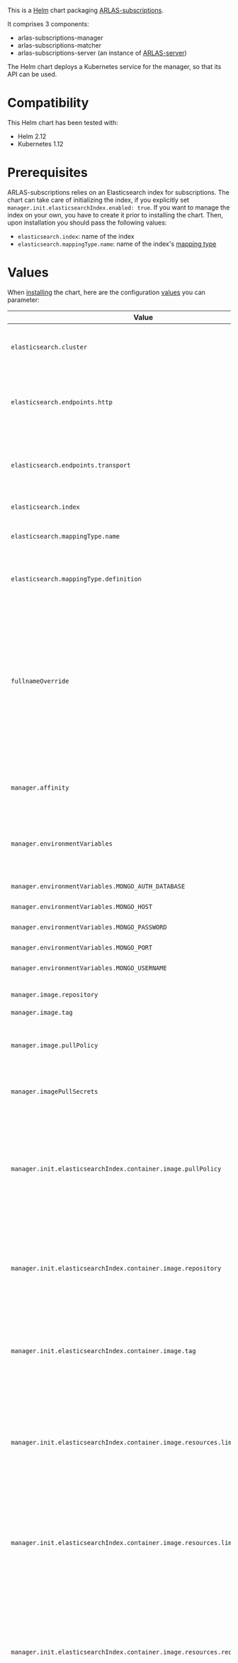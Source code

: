 This is a [Helm](https://helm.sh/) chart packaging [ARLAS-subscriptions](https://github.com/gisaia/ARLAS-subscriptions).

It comprises 3 components:

- arlas-subscriptions-manager
- arlas-subscriptions-matcher
- arlas-subscriptions-server (an instance of [ARLAS-server](https://github.com/gisaia/ARLAS-server))

The Helm chart deploys a Kubernetes service for the manager, so that its API can be used.

# Compatibility

This Helm chart has been tested with:

- Helm 2.12
- Kubernetes 1.12

# Prerequisites

ARLAS-subscriptions relies on an Elasticsearch index for subscriptions. The chart can take care of initializing the index, if you explicitly set `manager.init.elasticsearchIndex.enabled: true`. If you want to manage the index on your own, you have to create it prior to installing the chart. Then, upon installation you should pass the following values:

- `elasticsearch.index`: name of the index
- `elasticsearch.mappingType.name`:  name of the index's [mapping type](https://www.elastic.co/guide/en/elasticsearch/reference/6.4/getting-started-concepts.html#_type)

# Values

When [installing](https://v2-14-0.helm.sh/docs/helm/#helm-install) the chart, here are the configuration [values](https://v2-14-0.helm.sh/docs/developing_charts/#values-files) you can parameter:

Value | Type | Required | Default | Description
-|-|-|-|-
`elasticsearch.cluster` | string | required | | Name of the [Elasticsearch cluster](https://www.elastic.co/guide/en/elasticsearch/reference/6.4/getting-started-concepts.html#_cluster) the components will try to connect to
`elasticsearch.endpoints.http` | [sequence](https://yaml.org/spec/1.2/spec.html#sequence//) | required if either `manager.init.elasticsearchIndex.enabled` or `matcher.init.serverCollection.enabled` | | [HTTP endpoints](https://www.elastic.co/guide/en/elasticsearch/reference/6.4/modules-http.html) for the Elasticsearch cluster the components are going to connect to, under the form `<host>:<port>`
`elasticsearch.endpoints.transport` | [sequence](https://yaml.org/spec/1.2/spec.html#sequence//) | required | | [Transport endpoints](https://www.elastic.co/guide/en/elasticsearch/reference/6.4/modules-transport.html) for the Elasticsearch cluster the components are going to connect to, under the form `<host>:<port>`
`elasticsearch.index` | string |  | `subs` | [Elasticsearch index](https://www.elastic.co/guide/en/elasticsearch/reference/6.4/getting-started-concepts.html#_index) for subscriptions
`elasticsearch.mappingType.name` | string |  | `sub` | Name of the [Elasticsearch mapping type](https://www.elastic.co/guide/en/elasticsearch/reference/6.4/getting-started-concepts.html#_type) for subscriptions
`elasticsearch.mappingType.definition` | [Elasticsearch Mapping type](https://www.elastic.co/guide/en/elasticsearch/reference/6.4/mapping.html#mapping-type) in JSON or YAML | required if `manager.init.elasticsearchIndex.enabled` |  | Definition of the [Elasticsearch mapping type](https://www.elastic.co/guide/en/elasticsearch/reference/6.4/getting-started-concepts.html#_type) for subscriptions, see example [here](https://github.com/gisaia/ARLAS-subscriptions/blob/develop/docs/example.mapping.json)
`fullnameOverride` | string | | | When the chart gets installed, all created Kubernetes objects are named based on the release name, for example the ARLAS subscription manager's deployment is named `<release name>-arlas-sub-manager`. `fullnameOverride` allows using something else as the base name: `<fullnameOverride>-arlas-sub-manager`.
`manager.affinity` | [io.k8s.api.core.v1.Affinity](https://kubernetes.io/docs/reference/generated/kubernetes-api/v1.12/#affinity-v1-core) | | `{}` | Allows assigning the Kubernetes deployment to certain Kubernetes nodes. Official docs [here](https://kubernetes.io/docs/concepts/configuration/assign-pod-node/)
`manager.environmentVariables` | [mapping](https://yaml.org/spec/1.2/spec.html#mapping//) | required | | Allows defining environment variables for the container. Available values are documented [here](https://github.com/gisaia/ARLAS-subscriptions#manager-configuration)
`manager.environmentVariables.MONGO_AUTH_DATABASE` | string | | | MongoDB database against which to authenticate
`manager.environmentVariables.MONGO_HOST` | string | required | | See definition [here](https://github.com/gisaia/ARLAS-subscriptions#manager-configuration)
`manager.environmentVariables.MONGO_PASSWORD` | string | | | Password for authentication to MongoDB
`manager.environmentVariables.MONGO_PORT` | integer | required | | See definition [here](https://github.com/gisaia/ARLAS-subscriptions#manager-configuration)
`manager.environmentVariables.MONGO_USERNAME` | string | | | Username for authentication to MongoDB
`manager.image.repository` | string |  | [`gisaia/arlas-subscriptions-manager`](hub.docker.com/r/gisaia/arlas-subscriptions-manager) | Docker image's repository
`manager.image.tag` | string |  | `0.0.1-SNAPSHOT` | Docker image's tag
`manager.image.pullPolicy` | string |  | `IfNotPresent` | Docker image's pull policy. See field `imagePullPolicy` in [reference for Kubernetes object `container`](https://kubernetes.io/docs/reference/generated/kubernetes-api/v1.12/#container-v1-core)
`manager.imagePullSecrets` | sequence of strings |  | | Names of [imagePullSecrets](https://kubernetes.io/docs/tasks/configure-pod-container/pull-image-private-registry/) to be used by pod to pull docker images
`manager.init.elasticsearchIndex.container.image.pullPolicy` | string |  | `IfNotPresent` | There is an [initContainer](https://kubernetes.io/docs/concepts/workloads/pods/init-containers/) in charge of initializing the subscriptions' index in elasticsearch. This value defines image pull policy for this container. See field `imagePullPolicy` in [reference for Kubernetes object `container`](https://kubernetes.io/docs/reference/generated/kubernetes-api/v1.12/#container-v1-core)
`manager.init.elasticsearchIndex.container.image.repository` | string |  | [`centos`](https://hub.docker.com/_/centos) | There is an initContainer in charge of initializing the subscriptions' index in elasticsearch. This value defines image repository for this container.
`manager.init.elasticsearchIndex.container.image.tag` | string |  | `7` | There is an initContainer in charge of initializing the subscriptions' index in elasticsearch. This value defines image tag for this container.
`manager.init.elasticsearchIndex.container.image.resources.limits.cpu` | string |  | `1` | There is an initContainer in charge of initializing the subscriptions' index in elasticsearch. This value defines maximum amount of CPU it is allowed to use. See [documentation](https://kubernetes.io/docs/concepts/configuration/manage-compute-resources-container/#how-pods-with-resource-limits-are-run)
`manager.init.elasticsearchIndex.container.image.resources.limits.memory` | string |  | `1G` | There is an initContainer in charge of initializing the subscriptions' index in elasticsearch. This value defines maximum amount of memory it is allowed to use. See [documentation](https://kubernetes.io/docs/concepts/configuration/manage-compute-resources-container/#how-pods-with-resource-limits-are-run)
`manager.init.elasticsearchIndex.container.image.resources.requests.cpu` | string |  | `1` | There is an initContainer in charge of initializing the subscriptions' index in elasticsearch. This value defines the minimum amount of CPU required on a Kubernetes node for this container to be scheduled onto it. See [documentation](https://kubernetes.io/docs/concepts/configuration/manage-compute-resources-container/#how-pods-with-resource-requests-are-scheduled)
`manager.init.elasticsearchIndex.container.image.resources.requests.memory` | string |  | `1G` | There is an initContainer in charge of initializing the subscriptions' index in elasticsearch. This value defines the minimum amount of memory required on a Kubernetes node for this container to be scheduled onto it. See [documentation](https://kubernetes.io/docs/concepts/configuration/manage-compute-resources-container/#how-pods-with-resource-requests-are-scheduled)
`manager.init.elasticsearchIndex.enabled` | boolean |  | `false` | There is an initContainer in charge of initializing the subscriptions' index in elasticsearch. This value allows disabling/enabling it.
`manager.nodeSelector` | [io.k8s.api.core.v1.NodeSelector](https://kubernetes.io/docs/concepts/configuration/assign-pod-node/#nodeselector) |  | `{}` | Allows selecting the nodes on which the pod is to run
`manager.resources.limits.cpu` | string |  | `1` | Maximum amount of CPU the container is allowed to use. See [documentation](https://kubernetes.io/docs/concepts/configuration/manage-compute-resources-container/#how-pods-with-resource-limits-are-run)
`manager.resources.limits.memory` | string |  | `4G` | Maximum amount of memory the container is allowed to use. See [documentation](https://kubernetes.io/docs/concepts/configuration/manage-compute-resources-container/#how-pods-with-resource-limits-are-run)
`manager.resources.requests.cpu` | string |  | `1` | Minimum amount of CPU required on a Kubernetes node for this container to be scheduled onto it. See [documentation](https://kubernetes.io/docs/concepts/configuration/manage-compute-resources-container/#how-pods-with-resource-requests-are-scheduled)
`manager.resources.requests.memory` | string |  | `4G` | Minimum amount of memory required on a Kubernetes node for this container to be scheduled onto it. See [documentation](https://kubernetes.io/docs/concepts/configuration/manage-compute-resources-container/#how-pods-with-resource-requests-are-scheduled)
`manager.service.type` | string |  | `ClusterIP` | Type for the [Kubernetes service](https://kubernetes.io/docs/concepts/services-networking/service), see [documentation](https://kubernetes.io/docs/concepts/services-networking/service/#publishing-services-service-types)
`manager.service.port` | integer |  | `80` | Port on which the [Kubernetes service](https://kubernetes.io/docs/concepts/services-networking/service) will expose the component's interface
`manager.tolerations` | [sequence](https://yaml.org/spec/1.2/spec.html#sequence//) of [io.k8s.api.core.v1.Toleration](https://kubernetes.io/docs/reference/generated/kubernetes-api/v1.12/#toleration-v1-core) |  | `[]` | To prevent pod from running on certain nodes. See [documentation](https://kubernetes.io/docs/concepts/configuration/taint-and-toleration/)
`manager.triggerSchema.content` | [mapping](https://yaml.org/spec/1.2/spec.html#mapping//) | required |  | See example [this section](https://github.com/gisaia/ARLAS-subscriptions#pre-requisites) of the documentation
`matcher.affinity` | [io.k8s.api.core.v1.Affinity](https://kubernetes.io/docs/reference/generated/kubernetes-api/v1.12/#affinity-v1-core) | | `{}` | Allows assigning the Kubernetes deployment to certain Kubernetes nodes. Official docs [here](https://kubernetes.io/docs/concepts/configuration/assign-pod-node/)
`matcher.environmentVariables` | [mapping](https://yaml.org/spec/1.2/spec.html#mapping//) | required | | Allows defining environment variables for the container. Available values are documented [here](https://github.com/gisaia/ARLAS-subscriptions#matcher-configuration)
`manager.environmentVariables.ARLAS_SERVER_BASE_PATH` | string | required | | See definition [here](https://github.com/gisaia/ARLAS-subscriptions#matcher-configuration)
`manager.environmentVariables.KAFKA_BROKERS` | string | required | | See definition [here](https://github.com/gisaia/ARLAS-subscriptions#matcher-configuration)
`matcher.image.repository` | string |  | [`gisaia/arlas-subscriptions-matcher`](hub.docker.com/r/gisaia/arlas-subscriptions-matcher) | Docker image's repository
`matcher.image.tag` | string |  | `0.0.1-SNAPSHOT` | Docker image's tag
`matcher.image.pullPolicy` | string |  | `IfNotPresent` | Docker image's pull policy. See field `imagePullPolicy` in [reference for Kubernetes object `container`](https://kubernetes.io/docs/reference/generated/kubernetes-api/v1.12/#container-v1-core)
`matcher.imagePullSecrets` | sequence of strings |  | | Names of [imagePullSecrets](https://kubernetes.io/docs/tasks/configure-pod-container/pull-image-private-registry/) to be used by pod to pull docker images
`matcher.init.serverCollection.container.image.pullPolicy` | string |  | `IfNotPresent` | There is an [initContainer](https://kubernetes.io/docs/concepts/workloads/pods/init-containers/) in charge of creating the subscriptions collection in the arlas-subscriptions-server. This value defines image pull policy for this container. See field `imagePullPolicy` in [reference for Kubernetes object `container`](https://kubernetes.io/docs/reference/generated/kubernetes-api/v1.12/#container-v1-core)
`matcher.init.serverCollection.container.image.repository` | string |  | [`centos`](https://hub.docker.com/_/centos) | There is an initContainer in charge of creating the subscriptions collection in the arlas-subscriptions-server. This value defines image repository for this container.
`matcher.init.serverCollection.container.image.tag` | string |  | `7` | There is an initContainer in charge of creating the subscriptions collection in the arlas-subscriptions-server. This value defines image tag for this container.
`matcher.init.serverCollection.container.image.resources.limits.cpu` | string |  | `1` | There is an initContainer in charge of creating the subscriptions collection in the arlas-subscriptions-server. This value defines maximum amount of CPU it is allowed to use. See [documentation](https://kubernetes.io/docs/concepts/configuration/manage-compute-resources-container/#how-pods-with-resource-limits-are-run)
`matcher.init.serverCollection.container.image.resources.limits.memory` | string |  | `1G` | There is an initContainer in charge of creating the subscriptions collection in the arlas-subscriptions-server. This value defines maximum amount of memory it is allowed to use. See [documentation](https://kubernetes.io/docs/concepts/configuration/manage-compute-resources-container/#how-pods-with-resource-limits-are-run)
`matcher.init.serverCollection.container.image.resources.requests.cpu` | string |  | `1` | There is an initContainer in charge of creating the subscriptions collection in the arlas-subscriptions-server. This value defines the minimum amount of CPU required on a Kubernetes node for this container to be scheduled onto it. See [documentation](https://kubernetes.io/docs/concepts/configuration/manage-compute-resources-container/#how-pods-with-resource-requests-are-scheduled)
`matcher.init.serverCollection.container.image.resources.requests.memory` | string |  | `1G` | There is an initContainer in charge of creating the subscriptions collection in the arlas-subscriptions-server. This value defines the minimum amount of memory required on a Kubernetes node for this container to be scheduled onto it. See [documentation](https://kubernetes.io/docs/concepts/configuration/manage-compute-resources-container/#how-pods-with-resource-requests-are-scheduled)
`matcher.init.serverCollection.enabled` | boolean |  | `true` | There is an initContainer in charge of creating the subscriptions collection in the arlas-subscriptions-server. This value allows disabling/enabling it.
`matcher.nodeSelector` | [io.k8s.api.core.v1.NodeSelector](https://kubernetes.io/docs/concepts/configuration/assign-pod-node/#nodeselector) |  | `{}` | Allows selecting the nodes on which the pod is to run
`matcher.resources.limits.cpu` | string |  | `1` | Maximum amount of CPU the container is allowed to use. See [documentation](https://kubernetes.io/docs/concepts/configuration/manage-compute-resources-container/#how-pods-with-resource-limits-are-run)
`matcher.resources.limits.memory` | string |  | `4G` | Maximum amount of memory the container is allowed to use. See [documentation](https://kubernetes.io/docs/concepts/configuration/manage-compute-resources-container/#how-pods-with-resource-limits-are-run)
`matcher.resources.requests.cpu` | string |  | `1` | Minimum amount of CPU required on a Kubernetes node for this container to be scheduled onto it. See [documentation](https://kubernetes.io/docs/concepts/configuration/manage-compute-resources-container/#how-pods-with-resource-requests-are-scheduled)
`matcher.resources.requests.memory` | string |  | `4G` | Minimum amount of memory required on a Kubernetes node for this container to be scheduled onto it. See [documentation](https://kubernetes.io/docs/concepts/configuration/manage-compute-resources-container/#how-pods-with-resource-requests-are-scheduled)
`matcher.tolerations` | [sequence](https://yaml.org/spec/1.2/spec.html#sequence//) of [io.k8s.api.core.v1.Toleration](https://kubernetes.io/docs/reference/generated/kubernetes-api/v1.12/#toleration-v1-core) |  | `[]` | To prevent pod from running on certain nodes. See [documentation](https://kubernetes.io/docs/concepts/configuration/taint-and-toleration/)
`server.affinity` | [io.k8s.api.core.v1.Affinity](https://kubernetes.io/docs/reference/generated/kubernetes-api/v1.12/#affinity-v1-core) | | `{}` | Allows assigning the Kubernetes deployment to certain Kubernetes nodes. Official docs [here](https://kubernetes.io/docs/concepts/configuration/assign-pod-node/)
`server.collection.centroidPath` | string | required |  | Path, in the Elasticsearch mapping type for subscription, to the field representing the centroid
`server.collection.geometryPath` | string | required |  | Path, in the Elasticsearch mapping type for subscription, to the field representing the geometry
`server.collection.idPath` | string | required |  | Path, in the Elasticsearch mapping type for subscription, to the field representing the id
`server.collection.name` | string | | `subscriptions` | Name of the subscriptions' collection in arlas-subscriptions-server
`server.collection.timestampPath` | string | required |  | Path, in the Elasticsearch mapping type for subscription, to the field representing the timestamp
`server.environmentVariables` | [mapping](https://yaml.org/spec/1.2/spec.html#mapping//) |  | | Allows defining environment variables for the container. Available values are documented [here](http://docs.arlas.io/arlas-tech/current/arlas-server-configuration/)
`server.environmentVariables.ARLAS_PREFIX` | string | | `/arlas/`| See definition [here](http://docs.arlas.io/arlas-tech/current/arlas-server-configuration/)
`server.image.repository` | string |  | [`gisaia/arlas-subscriptions-server`](hub.docker.com/r/gisaia/arlas-server) | Docker image's repository
`server.image.tag` | string |  | `11.6.0` | Docker image's tag
`server.image.pullPolicy` | string |  | `IfNotPresent` | Docker image's pull policy. See field `imagePullPolicy` in [reference for Kubernetes object `container`](https://kubernetes.io/docs/reference/generated/kubernetes-api/v1.12/#container-v1-core)
`matcher.imagePullSecrets` | sequence of strings |  | | Names of [imagePullSecrets](https://kubernetes.io/docs/tasks/configure-pod-container/pull-image-private-registry/) to be used by pod to pull docker images
`server.nodeSelector` | [io.k8s.api.core.v1.NodeSelector](https://kubernetes.io/docs/concepts/configuration/assign-pod-node/#nodeselector) |  | `{}` | Allows selecting the nodes on which the pod is to run
`server.resources.limits.cpu` | string |  | `1` | Maximum amount of CPU the container is allowed to use. See [documentation](https://kubernetes.io/docs/concepts/configuration/manage-compute-resources-container/#how-pods-with-resource-limits-are-run)
`server.resources.limits.memory` | string |  | `4G` | Maximum amount of memory the container is allowed to use. See [documentation](https://kubernetes.io/docs/concepts/configuration/manage-compute-resources-container/#how-pods-with-resource-limits-are-run)
`server.resources.requests.cpu` | string |  | `1` | Minimum amount of CPU required on a Kubernetes node for this container to be scheduled onto it. See [documentation](https://kubernetes.io/docs/concepts/configuration/manage-compute-resources-container/#how-pods-with-resource-requests-are-scheduled)
`server.resources.requests.memory` | string |  | `4G` | Minimum amount of memory required on a Kubernetes node for this container to be scheduled onto it. See [documentation](https://kubernetes.io/docs/concepts/configuration/manage-compute-resources-container/#how-pods-with-resource-requests-are-scheduled)
`server.service.type` | string |  | `ClusterIP` | Type for the [Kubernetes service](https://kubernetes.io/docs/concepts/services-networking/service), see [documentation](https://kubernetes.io/docs/concepts/services-networking/service/#publishing-services-service-types)
`server.service.port` | integer |  | `9999` | Port on which the [Kubernetes service](https://kubernetes.io/docs/concepts/services-networking/service) will expose the component's interface
`server.tolerations` | [sequence](https://yaml.org/spec/1.2/spec.html#sequence//) of [io.k8s.api.core.v1.Toleration](https://kubernetes.io/docs/reference/generated/kubernetes-api/v1.12/#toleration-v1-core) |  | `[]` | To prevent pod from running on certain nodes. See [documentation](https://kubernetes.io/docs/concepts/configuration/taint-and-toleration/)

# Docker images

- [centos](https://hub.docker.com/_/centos) (initContainers)
- [gisaia/arlas-server](https://hub.docker.com/r/gisaia/arlas-server)
- [gisaia/arlas-subscriptions-manager](https://hub.docker.com/r/gisaia/arlas-subscriptions-manager)
- [gisaia/arlas-subscriptions-matcher](https://hub.docker.com/r/gisaia/arlas-subscriptions-matcher)
